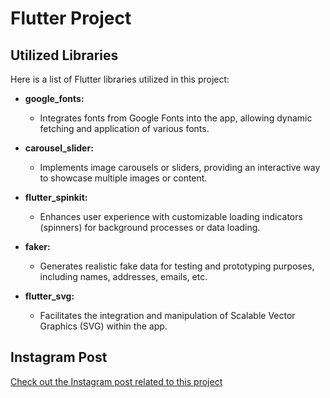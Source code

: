 # Flutter Project

## Utilized Libraries

Here is a list of Flutter libraries utilized in this project:

- **google_fonts:**
  - Integrates fonts from Google Fonts into the app, allowing dynamic fetching and application of various fonts.

- **carousel_slider:**
  - Implements image carousels or sliders, providing an interactive way to showcase multiple images or content.

- **flutter_spinkit:**
  - Enhances user experience with customizable loading indicators (spinners) for background processes or data loading.

- **faker:**
  - Generates realistic fake data for testing and prototyping purposes, including names, addresses, emails, etc.

- **flutter_svg:**
  - Facilitates the integration and manipulation of Scalable Vector Graphics (SVG) within the app.

## Instagram Post
[Check out the Instagram post related to this project](https://www.instagram.com/p/C0KyNMTS4WY/)
